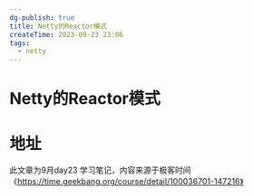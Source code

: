 ```yaml
---
dg-publish: true
title: Netty的Reactor模式
createTime: 2023-09-23 23:06
tags:
  - netty
---
```

# Netty的Reactor模式





# 地址

此文章为9月day23 学习笔记，内容来源于极客时间《https://time.geekbang.org/course/detail/100036701-147216》